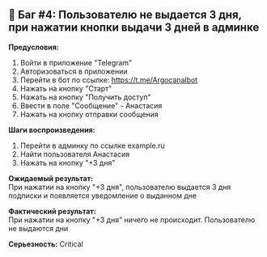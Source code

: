 ## 🧨 Баг #4: Пользователю не выдается 3 дня, при нажатии кнопки выдачи 3 дней в админке

**Предусловия:**
1. Войти в приложение "Telegram"
2. Авторизоваться в приложении
3. Перейти в бот по ссылке: https://t.me/Argocanalbot
4. Нажать на кнопку "Старт"
5. Нажать на кнопку "Получить доступ"
6. Ввести в поле "Сообщение" - Анастасия
7. Нажать на кнопку отправки сообщения

**Шаги воспроизведения:**
1. Перейти в админку по ссылке example.ru
2. Найти пользователя Анастасия
3. Нажать на кнопку "+3 дня"

**Ожидаемый результат:**  
При нажатии на кнопку "+3 дня", пользователю выдается 3 дня подписки и появляется уведомление о выданном дне

**Фактический результат:**  
При нажатии на кнопку "+3 дня" ничего не происходит. Пользователю не выдаются дни

**Серьезность:** Critical
